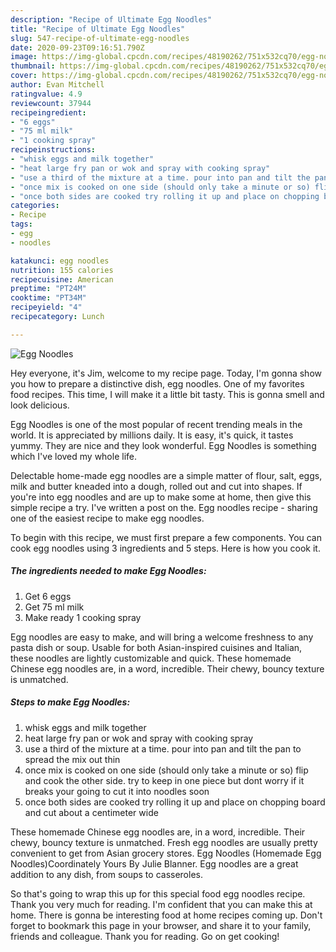 ```yaml
---
description: "Recipe of Ultimate Egg Noodles"
title: "Recipe of Ultimate Egg Noodles"
slug: 547-recipe-of-ultimate-egg-noodles
date: 2020-09-23T09:16:51.790Z
image: https://img-global.cpcdn.com/recipes/48190262/751x532cq70/egg-noodles-recipe-main-photo.jpg
thumbnail: https://img-global.cpcdn.com/recipes/48190262/751x532cq70/egg-noodles-recipe-main-photo.jpg
cover: https://img-global.cpcdn.com/recipes/48190262/751x532cq70/egg-noodles-recipe-main-photo.jpg
author: Evan Mitchell
ratingvalue: 4.9
reviewcount: 37944
recipeingredient:
- "6 eggs"
- "75 ml milk"
- "1 cooking spray"
recipeinstructions:
- "whisk eggs and milk together"
- "heat large fry pan or wok and spray with cooking spray"
- "use a third of the mixture at a time. pour into pan and tilt the pan to spread the mix out thin"
- "once mix is cooked on one side (should only take a minute or so) flip and cook the other side. try to keep in one piece but dont worry if it breaks your going to cut it into noodles soon"
- "once both sides are cooked try rolling it up and place on chopping board and cut about a centimeter wide"
categories:
- Recipe
tags:
- egg
- noodles

katakunci: egg noodles 
nutrition: 155 calories
recipecuisine: American
preptime: "PT24M"
cooktime: "PT34M"
recipeyield: "4"
recipecategory: Lunch

---
```



![Egg Noodles](https://img-global.cpcdn.com/recipes/48190262/751x532cq70/egg-noodles-recipe-main-photo.jpg)

Hey everyone, it's Jim, welcome to my recipe page. Today, I'm gonna show you how to prepare a distinctive dish, egg noodles. One of my favorites food recipes. This time, I will make it a little bit tasty. This is gonna smell and look delicious.

Egg Noodles is one of the most popular of recent trending meals in the world. It is appreciated by millions daily. It is easy, it's quick, it tastes yummy. They are nice and they look wonderful. Egg Noodles is something which I've loved my whole life.

Delectable home-made egg noodles are a simple matter of flour, salt, eggs, milk and butter kneaded into a dough, rolled out and cut into shapes. If you&#39;re into egg noodles and are up to make some at home, then give this simple recipe a try. I&#39;ve written a post on the. Egg noodles recipe - sharing one of the easiest recipe to make egg noodles.


To begin with this recipe, we must first prepare a few components. You can cook egg noodles using 3 ingredients and 5 steps. Here is how you cook it.

<!--inarticleads1-->

##### The ingredients needed to make Egg Noodles:

1. Get 6 eggs
1. Get 75 ml milk
1. Make ready 1 cooking spray


Egg noodles are easy to make, and will bring a welcome freshness to any pasta dish or soup. Usable for both Asian-inspired cuisines and Italian, these noodles are lightly customizable and quick. These homemade Chinese egg noodles are, in a word, incredible. Their chewy, bouncy texture is unmatched. 

<!--inarticleads2-->

##### Steps to make Egg Noodles:

1. whisk eggs and milk together
1. heat large fry pan or wok and spray with cooking spray
1. use a third of the mixture at a time. pour into pan and tilt the pan to spread the mix out thin
1. once mix is cooked on one side (should only take a minute or so) flip and cook the other side. try to keep in one piece but dont worry if it breaks your going to cut it into noodles soon
1. once both sides are cooked try rolling it up and place on chopping board and cut about a centimeter wide


These homemade Chinese egg noodles are, in a word, incredible. Their chewy, bouncy texture is unmatched. Fresh egg noodles are usually pretty convenient to get from Asian grocery stores. Egg Noodles (Homemade Egg Noodles)Coordinately Yours By Julie Blanner. Egg noodles are a great addition to any dish, from soups to casseroles. 

So that's going to wrap this up for this special food egg noodles recipe. Thank you very much for reading. I'm confident that you can make this at home. There is gonna be interesting food at home recipes coming up. Don't forget to bookmark this page in your browser, and share it to your family, friends and colleague. Thank you for reading. Go on get cooking!
